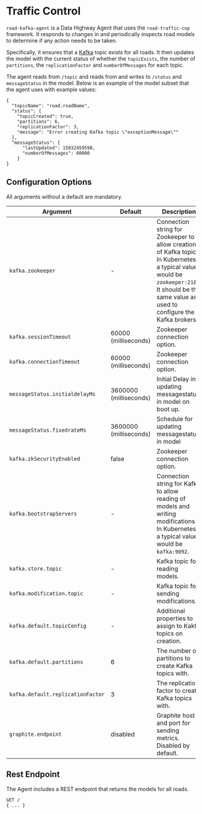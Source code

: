 # Traffic Control

`road-kafka-agent` is a Data Highway Agent that uses the `road-traffic-cop` framework. It responds to changes in and
periodically inspects road models to determine if any action needs to be taken.

Specifically, it ensures that a [Kafka](https://kafka.apache.org/) topic exists for all roads. It then updates the
model with the current status of whether the `topicExists`, the number of `partitions`, the `replicationFactor` and 
`numberOfMessages` for each topic.

The agent reads from `/topic` and reads from and writes to `/status` and `messageStatus` in the model. Below is an example of the model
subset that the agent uses with example values:

```
{
  "topicName": "road.roadName",
  "status": {
    "topicCreated": true,
    "partitions": 6,
    "replicationFactor": 3,
    "message": "Error creating Kafka topic \"exceptionMessage\""
  },
  "messageStatus": {
      "lastUpdated": 15032459590,
      "numberOfMessages": 60000
    }
}
```

## Configuration Options

All arguments without a default are mandatory.

| Argument                            | Default                | Description
|---                                  |---                     |---
| `kafka.zookeeper`                   | -                      | Connection string for Zookeeper to allow creation of Kafka topics. In Kubernetes, a typical value would be `zookeeper:2181`. It should be the same value as used to configure the Kafka brokers.
| `kafka.sessionTimeout`              | 60000 (milliseconds)   | Zookeeper connection option.
| `kafka.connectionTimeout`           | 60000 (milliseconds)   | Zookeeper connection option.
| `messageStatus.initialdelayMs`      | 3600000 (milliseconds) | Initial Delay in updating messagestatus in model on boot up.
| `messageStatus.fixedrateMs`         | 3600000 (milliseconds) | Schedule for updating messagestatus in model
| `kafka.zkSecurityEnabled`           | false                  | Zookeeper connection option.
| `kafka.bootstrapServers`            | -                      | Connection string for Kafka to allow reading of models and writing modifications. In Kubernetes, a typical value would be `kafka:9092`.
| `kafka.store.topic`                 | -                      | Kafka topic for reading models.
| `kafka.modification.topic`          | -	                   | Kafka topic for sending modifications.
| `kafka.default.topicConfig`         | -                      | Additional properties to assign to Kakfa topics on creation.
| `kafka.default.partitions`          | 6                      | The number of partitions to create Kafka topics with.
| `kafka.default.replicationFactor`   | 3                      | The replication factor to create Kafka topics with.
| `graphite.endpoint`                 | disabled               | Graphite host and port for sending metrics. Disabled by default.

## Rest Endpoint

The Agent includes a REST endpoint that returns the models for all roads.

```
GET /
{ ... }
```
